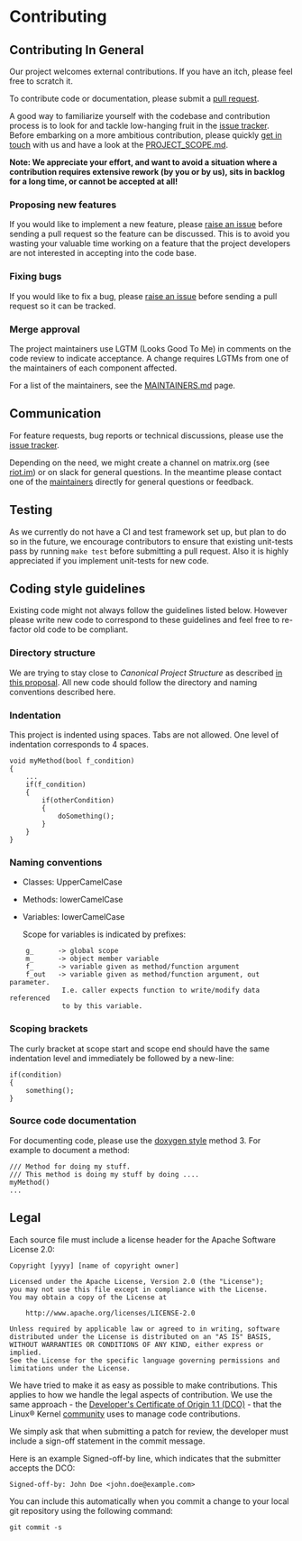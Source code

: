 # Contributing
## Contributing In General
Our project welcomes external contributions. If you have an itch, please feel
free to scratch it.

To contribute code or documentation, please submit a [pull request](https://github.com/ibm/gWhisper/pulls).

A good way to familiarize yourself with the codebase and contribution process is
to look for and tackle low-hanging fruit in the [issue tracker](https://github.com/ibm/gWhisper/issues).
Before embarking on a more ambitious contribution, please quickly [get in touch](#communication) with us and have a look at the [PROJECT_SCOPE.md](PROJECT_SCOPE.md).

**Note: We appreciate your effort, and want to avoid a situation where a contribution
requires extensive rework (by you or by us), sits in backlog for a long time, or
cannot be accepted at all!**

### Proposing new features

If you would like to implement a new feature, please [raise an issue](https://github.com/ibm/gWhisper/issues)
before sending a pull request so the feature can be discussed. This is to avoid
you wasting your valuable time working on a feature that the project developers
are not interested in accepting into the code base.

### Fixing bugs

If you would like to fix a bug, please [raise an issue](https://github.com/ibm/gWhisper/issues) before sending a
pull request so it can be tracked.

### Merge approval

The project maintainers use LGTM (Looks Good To Me) in comments on the code
review to indicate acceptance. A change requires LGTMs from one of the
maintainers of each component affected.

For a list of the maintainers, see the [MAINTAINERS.md](MAINTAINERS.md) page.

## Communication
For feature requests, bug reports or technical discussions, please use the [issue tracker](https://github.com/ibm/gWhisper/issues).

Depending on the need, we might create a channel on matrix.org (see [riot.im](https://about.riot.im/)) or on slack for general questions. In the meantime please contact one of the [maintainers](MAINTAINERS.md) directly for general questions or feedback.

## Testing
As we currently do not have a CI and test framework set up, but plan to do so in the future,
we encourage contributors to ensure that existing unit-tests pass by running `make test` before
submitting a pull request. Also it is highly appreciated if you implement unit-tests
for new code.

## Coding style guidelines
Existing code might not always follow the guidelines listed below. However please
write new code to correspond to these guidelines and feel free to re-factor old
code to be compliant.

### Directory structure
We are trying to stay close to _Canonical Project Structure_ as described [in this proposal](http://www.open-std.org/jtc1/sc22/wg21/docs/papers/2018/p1204r0.html).
All new code should follow the directory and naming conventions described here.

### Indentation
This project is indented using spaces. Tabs are not allowed. One level of indentation corresponds to 4 spaces.
```
void myMethod(bool f_condition)
{
    ...
    if(f_condition)
    {
        if(otherCondition)
        {
            doSomething();
        }
    }
}
```

### Naming conventions
- Classes:
    UpperCamelCase
- Methods:
    lowerCamelCase
- Variables:
    lowerCamelCase

    Scope for variables is indicated by prefixes:
```
    g_      -> global scope
    m_      -> object member variable
    f_      -> variable given as method/function argument
    f_out   -> variable given as method/function argument, out parameter.
             I.e. caller expects function to write/modify data referenced
             to by this variable.
```

### Scoping brackets
The curly bracket at scope start and scope end should have the same indentation level and immediately be followed by a new-line:
```
if(condition)
{
    something();
}
```

### Source code documentation
For documenting code, please use the [doxygen style](http://www.doxygen.nl/manual/docblocks.html) method 3.
For example to document a method:
```
/// Method for doing my stuff.
/// This method is doing my stuff by doing ....
myMethod()
...
```

## Legal

Each source file must include a license header for the Apache
Software License 2.0:

```
Copyright [yyyy] [name of copyright owner]

Licensed under the Apache License, Version 2.0 (the "License");
you may not use this file except in compliance with the License.
You may obtain a copy of the License at

    http://www.apache.org/licenses/LICENSE-2.0

Unless required by applicable law or agreed to in writing, software
distributed under the License is distributed on an "AS IS" BASIS,
WITHOUT WARRANTIES OR CONDITIONS OF ANY KIND, either express or implied.
See the License for the specific language governing permissions and
limitations under the License.
```

We have tried to make it as easy as possible to make contributions. This
applies to how we handle the legal aspects of contribution. We use the
same approach - the [Developer's Certificate of Origin 1.1 (DCO)](DCO1.1.txt) - that the Linux® Kernel [community](https://elinux.org/Developer_Certificate_Of_Origin)
uses to manage code contributions.

We simply ask that when submitting a patch for review, the developer
must include a sign-off statement in the commit message.

Here is an example Signed-off-by line, which indicates that the
submitter accepts the DCO:

```
Signed-off-by: John Doe <john.doe@example.com>
```

You can include this automatically when you commit a change to your
local git repository using the following command:

```
git commit -s
```

